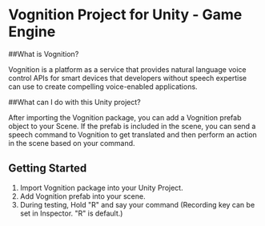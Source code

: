 Vognition Project for Unity - Game Engine
=========================================

##What is Vognition?

Vognition is a platform as a service that provides natural language voice control APIs for smart devices that developers without speech expertise can use to create compelling voice-enabled applications.

##What can I do with this Unity project?

After importing the Vognition package, you can add a Vognition prefab object to your Scene. If the prefab is included in the scene, you can send a speech command to Vognition to get translated and then perform an action in the scene based on your command.

## Getting Started

1. Import Vognition package into your Unity Project.
2. Add Vognition prefab into your scene.
3. During testing, Hold "R" and say your command (Recording key can be set in Inspector. "R" is default.)
